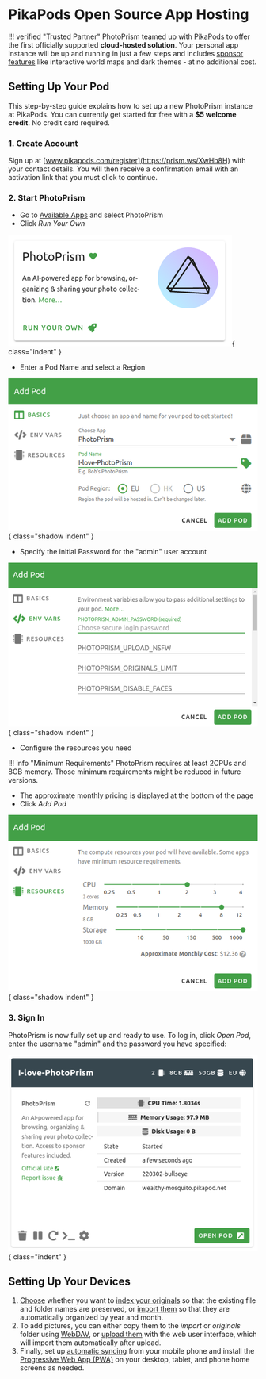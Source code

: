 # **PikaPods** Open Source App Hosting

!!! verified "Trusted Partner"
    PhotoPrism teamed up with [PikaPods](https://prism.ws/4bwFDk) to offer the first officially supported **cloud-hosted solution**. Your personal app instance will be up and running in just a few steps and includes [sponsor features](https://photoprism.app/membership) like interactive world maps and dark themes - at no additional cost.

## Setting Up Your Pod

This step-by-step guide explains how to set up a new PhotoPrism instance at PikaPods. You can currently get started for free with a **$5 welcome credit**. No credit card required.

### 1. Create Account

Sign up at [www.pikapods.com/register](https://prism.ws/XwHb8H) with your contact details.
You will then receive a confirmation email with an activation link that you must click to continue.

### 2. Start PhotoPrism

- Go to [Available Apps](https://www.pikapods.com/apps) and select PhotoPrism 
- Click *Run Your Own*

![Screenshot](img/pikapods-appstore.png){ class="indent" }

- Enter a Pod Name and select a Region

![Screenshot](img/pikapods-step-1.png){ class="shadow indent" }

- Specify the initial Password for the "admin" user account

![Screenshot](img/pikapods-step-2.png){ class="shadow indent" }

- Configure the resources you need
  

!!! info "Minimum Requirements"
    PhotoPrism requires at least 2CPUs and 8GB memory. Those minimum requirements might be reduced in future versions.

- The approximate monthly pricing is displayed at the bottom of the page
- Click *Add Pod*

![Screenshot](img/pikapods-step-3.png){ class="shadow indent" }

### 3. Sign In

PhotoPrism is now fully set up and ready to use. To log in, click *Open Pod*, enter the username "admin" and the password you have specified:

![Screenshot](img/pikapods-overview.png){ class="indent" }

## Setting Up Your Devices

1. [Choose](../../user-guide/library/index.md) whether you want to [index your originals](../../user-guide/library/originals.md) so that the existing file and folder names are preserved, or [import them](../../user-guide/library/import.md) so that they are automatically organized by year and month.
2. To add pictures, you can either copy them to the *import* or *originals* folder using [WebDAV](../../user-guide/sync/webdav.md), or [upload them](../../user-guide/library/upload.md) with the web user interface, which will import them automatically after upload.
3. Finally, set up [automatic syncing](../../user-guide/sync/mobile-devices.md) from your mobile phone and install the [Progressive Web App (PWA)](../../user-guide/pwa.md) on your desktop, tablet, and phone home screens as needed.

